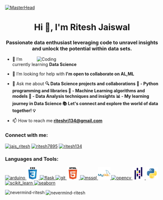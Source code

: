 [![MasterHead](https://mir-s3-cdn-cf.behance.net/project_modules/fs/54b6c068097599.5b50bca476b9b.gif)](https://rishavchanda.io)

<h1 align="center">Hi 👋, I'm Ritesh Jaiswal</h1>
<h3 align="center">Passionate data enthusiast leveraging code to unravel insights and unlock the potential within data sets.</h3>

<img align="right" alt="Coding" width="400" src="[https://giphy.com/stickers/hacktiv8-code-error-laptop-Ll22OhMLAlVDb8UQWe](https://media2.giphy.com/media/v1.Y2lkPTc5MGI3NjExMjV0b3Vyd3Q2ZW8xMzFlOTNrNWk1Ym1tOWp2MGlsdWZwODZjcmlkdyZlcD12MV9pbnRlcm5hbF9naWZfYnlfaWQmY3Q9cw/lP8xu5t2DLGG045H8F/giphy.gif)">

- 🌱 I’m currently learning **Data Science**

- 🤝 I’m looking for help with **I'm open to collaborate on AL,ML**

- 💬 Ask me about **🔍 Data Science projects and collaborations 🚀 - Python programming and libraries 🐍 - Machine Learning algorithms and models 🤖 - Data Analysis techniques and insights 📊 - My learning journey in Data Science 📚 Let's connect and explore the world of data together! 💡**

- 📫 How to reach me **riteshrj134@gmail.com**

<h3 align="left">Connect with me:</h3>
<p align="left">
<a href="https://kaggle.com/jais_ritesh" target="blank"><img align="center" src="https://raw.githubusercontent.com/rahuldkjain/github-profile-readme-generator/master/src/images/icons/Social/kaggle.svg" alt="jais_ritesh" height="30" width="40" /></a>
<a href="https://instagram.com/ritesh7895" target="blank"><img align="center" src="https://raw.githubusercontent.com/rahuldkjain/github-profile-readme-generator/master/src/images/icons/Social/instagram.svg" alt="ritesh7895" height="30" width="40" /></a>
<a href="https://www.codechef.com/users/ritesh134" target="blank"><img align="center" src="https://cdn.jsdelivr.net/npm/simple-icons@3.1.0/icons/codechef.svg" alt="ritesh134" height="30" width="40" /></a>
</p>

<h3 align="left">Languages and Tools:</h3>
<p align="left"> <a href="https://www.arduino.cc/" target="_blank" rel="noreferrer"> <img src="https://cdn.worldvectorlogo.com/logos/arduino-1.svg" alt="arduino" width="40" height="40"/> </a> <a href="https://www.w3schools.com/css/" target="_blank" rel="noreferrer"> <img src="https://raw.githubusercontent.com/devicons/devicon/master/icons/css3/css3-original-wordmark.svg" alt="css3" width="40" height="40"/> </a> <a href="https://flask.palletsprojects.com/" target="_blank" rel="noreferrer"> <img src="https://www.vectorlogo.zone/logos/pocoo_flask/pocoo_flask-icon.svg" alt="flask" width="40" height="40"/> </a> <a href="https://git-scm.com/" target="_blank" rel="noreferrer"> <img src="https://www.vectorlogo.zone/logos/git-scm/git-scm-icon.svg" alt="git" width="40" height="40"/> </a> <a href="https://www.w3.org/html/" target="_blank" rel="noreferrer"> <img src="https://raw.githubusercontent.com/devicons/devicon/master/icons/html5/html5-original-wordmark.svg" alt="html5" width="40" height="40"/> </a> <a href="https://www.microsoft.com/en-us/sql-server" target="_blank" rel="noreferrer"> <img src="https://www.svgrepo.com/show/303229/microsoft-sql-server-logo.svg" alt="mssql" width="40" height="40"/> </a> <a href="https://www.mysql.com/" target="_blank" rel="noreferrer"> <img src="https://raw.githubusercontent.com/devicons/devicon/master/icons/mysql/mysql-original-wordmark.svg" alt="mysql" width="40" height="40"/> </a> <a href="https://opencv.org/" target="_blank" rel="noreferrer"> <img src="https://www.vectorlogo.zone/logos/opencv/opencv-icon.svg" alt="opencv" width="40" height="40"/> </a> <a href="https://pandas.pydata.org/" target="_blank" rel="noreferrer"> <img src="https://raw.githubusercontent.com/devicons/devicon/2ae2a900d2f041da66e950e4d48052658d850630/icons/pandas/pandas-original.svg" alt="pandas" width="40" height="40"/> </a> <a href="https://www.python.org" target="_blank" rel="noreferrer"> <img src="https://raw.githubusercontent.com/devicons/devicon/master/icons/python/python-original.svg" alt="python" width="40" height="40"/> </a> <a href="https://scikit-learn.org/" target="_blank" rel="noreferrer"> <img src="https://upload.wikimedia.org/wikipedia/commons/0/05/Scikit_learn_logo_small.svg" alt="scikit_learn" width="40" height="40"/> </a> <a href="https://seaborn.pydata.org/" target="_blank" rel="noreferrer"> <img src="https://seaborn.pydata.org/_images/logo-mark-lightbg.svg" alt="seaborn" width="40" height="40"/> </a> </p>

<p><img align="left" src="https://github-readme-stats.vercel.app/api/top-langs?username=nevermind-ritesh&show_icons=true&locale=en&layout=compact" alt="nevermind-ritesh" /></p>

<p>&nbsp;<img align="center" src="https://github-readme-stats.vercel.app/api?username=nevermind-ritesh&show_icons=true&locale=en" alt="nevermind-ritesh" /></p>

